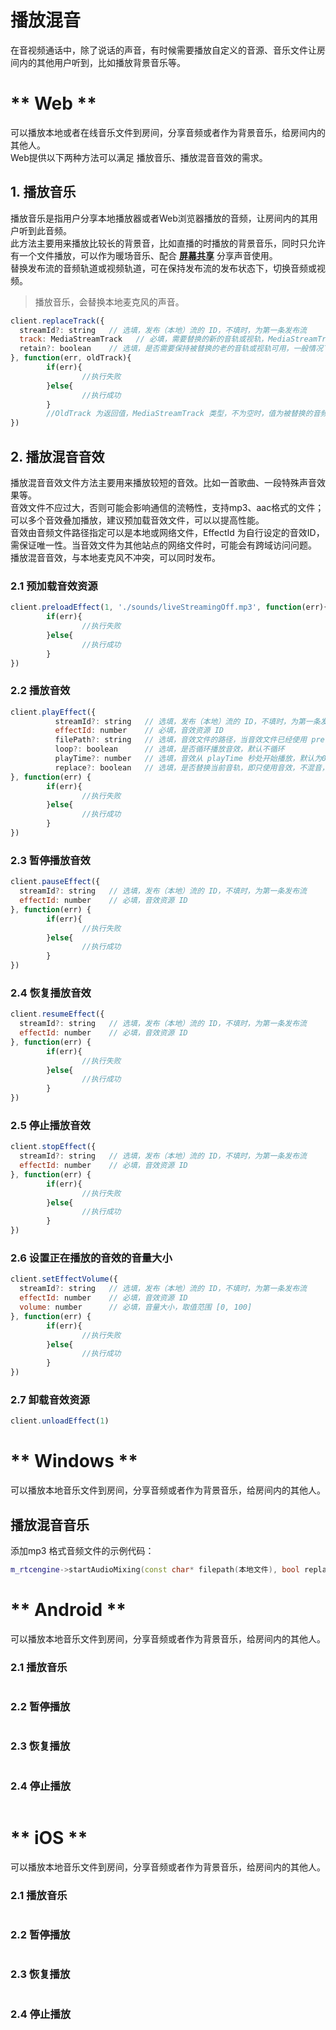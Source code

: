 # 播放混音

在音视频通话中，除了说话的声音，有时候需要播放自定义的音源、音乐文件让房间内的其他用户听到，比如播放背景音乐等。

<!-- tabs:start -->

# ** Web **

可以播放本地或者在线音乐文件到房间，分享音频或者作为背景音乐，给房间内的其他人。    
Web提供以下两种方法可以满足 播放音乐、播放混音音效的需求。


## 1. 播放音乐

播放音乐是指用户分享本地播放器或者Web浏览器播放的音频，让房间内的其用户听到此音频。    
此方法主要用来播放比较长的背景音，比如直播的时播放的背景音乐，同时只允许有一个文件播放，可以作为暖场音乐、配合 [**屏幕共享**](urtc/sdk/Video/screenshare) 分享声音使用。    
替换发布流的音频轨道或视频轨道，可在保持发布流的发布状态下，切换音频或视频。   
> 播放音乐，会替换本地麦克风的声音。

```js
client.replaceTrack({
  streamId?: string   // 选填，发布（本地）流的 ID，不填时，为第一条发布流
  track: MediaStreamTrack   // 必填，需要替换的新的音轨或视轨，MediaStreamTrack 参见API文档注释
  retain?: boolean    // 选填，是否需要保持被替换的老的音轨或视轨可用，一般情况下，如果后面需要切换回老的音轨或视轨，建议保持其可用，否则可不用保持
}, function(err, oldTrack){
        if(err){
                //执行失败
        }else{
                //执行成功
        }
        //OldTrack 为返回值，MediaStreamTrack 类型，不为空时，值为被替换的音频轨道或视频轨道
})
```
## 2. 播放混音音效

播放混音音效文件方法主要用来播放较短的音效。比如一首歌曲、一段特殊声音效果等。       
音效文件不应过大，否则可能会影响通信的流畅性，支持mp3、aac格式的文件；可以多个音效叠加播放，建议预加载音效文件，可以以提高性能。    
音效由音频文件路径指定可以是本地或网络文件，EffectId 为自行设定的音效ID，需保证唯一性。当音效文件为其他站点的网络文件时，可能会有跨域访问问题。    
播放混音音效，与本地麦克风不冲突，可以同时发布。

### 2.1  预加载音效资源

```js
client.preloadEffect(1, './sounds/liveStreamingOff.mp3', function(err){
        if(err){
                //执行失败
        }else{
                //执行成功
        }
})
```

### 2.2  播放音效
```js
client.playEffect({
          streamId?: string   // 选填，发布（本地）流的 ID，不填时，为第一条发布流
          effectId: number    // 必填，音效资源 ID
          filePath?: string   // 选填，音效文件的路径，当音效文件已经使用 preloadEffect 进行预加载后，可不填此项
          loop?: boolean      // 选填，是否循环播放音效，默认不循环
          playTime?: number   // 选填，音效从 playTime 秒处开始播放，默认为0，即从头开始
          replace?: boolean   // 选填，是否替换当前音轨，即只使用音效，不混音，默认不替换
}, function(err) {
        if(err){
                //执行失败
        }else{
                //执行成功
        }
})
```

### 2.3  暂停播放音效
```js
client.pauseEffect({
  streamId?: string   // 选填，发布（本地）流的 ID，不填时，为第一条发布流
  effectId: number    // 必填，音效资源 ID
}, function(err) {
        if(err){
                //执行失败
        }else{
                //执行成功
        }
})
```
### 2.4  恢复播放音效
```js
client.resumeEffect({
  streamId?: string   // 选填，发布（本地）流的 ID，不填时，为第一条发布流
  effectId: number    // 必填，音效资源 ID
}, function(err) {
        if(err){
                //执行失败
        }else{
                //执行成功
        }
})
```
### 2.5  停止播放音效
```js
client.stopEffect({
  streamId?: string   // 选填，发布（本地）流的 ID，不填时，为第一条发布流
  effectId: number    // 必填，音效资源 ID
}, function(err) {
        if(err){
                //执行失败
        }else{
                //执行成功
        }
})
```
### 2.6  设置正在播放的音效的音量大小
```js
client.setEffectVolume({
  streamId?: string   // 选填，发布（本地）流的 ID，不填时，为第一条发布流
  effectId: number    // 必填，音效资源 ID
  volume: number      // 必填，音量大小，取值范围 [0, 100]
}, function(err) {
        if(err){
                //执行失败
        }else{
                //执行成功
        }
})
```

### 2.7  卸载音效资源
```js
client.unloadEffect(1)

```

# ** Windows **

可以播放本地音乐文件到房间，分享音频或者作为背景音乐，给房间内的其他人。  

## 播放混音音乐

添加mp3 格式音频文件的示例代码：    

```cpp
m_rtcengine->startAudioMixing(const char* filepath(本地文件), bool replace（是否取代麦克风输入）, bool loop（是否循环播放）,float musicvol（音乐音量 0.0 -- 1.0）)

```
# ** Android **

可以播放本地音乐文件到房间，分享音频或者作为背景音乐，给房间内的其他人。   

### 2.1  播放音乐

```java


```

### 2.2  暂停播放

```java


```

### 2.3  恢复播放

```java


```

### 2.4  停止播放

```java


```

# ** iOS **

可以播放本地音乐文件到房间，分享音频或者作为背景音乐，给房间内的其他人。  

### 2.1  播放音乐

```objectivec


```

### 2.2  暂停播放

```objectivec


```

### 2.3  恢复播放

```objectivec


```

### 2.4  停止播放

```objectivec


```

<!-- tabs:end -->
